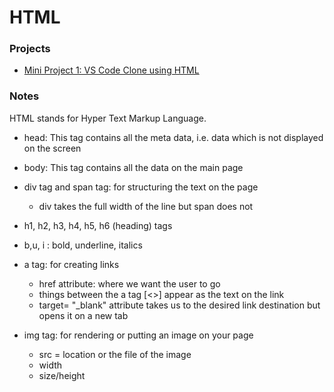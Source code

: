 # HTML

### Projects
- [Mini Project 1: VS Code Clone using HTML](VS-CloneHMTL.md)  


    
### Notes
HTML stands for Hyper Text Markup Language.  

* head: This tag contains all the meta data, i.e. data which is not displayed on the screen
* body: This tag contains all the data on the main page

* div tag and span tag: for structuring the text on the page
  * div takes the full width of the line but span does not
* h1, h2, h3, h4, h5, h6 (heading) tags
* b,u, i : bold, underline, italics
* a tag: for creating links
  * href attribute: where we want the user to go
  * things between the a tag [<>] appear as the text on the link
  * target= "_blank" attribute takes us to the desired link destination but opens it on a new tab

* img tag: for rendering or putting an image on your page
  * src = location or the file of the image
  * width
  * size/height
